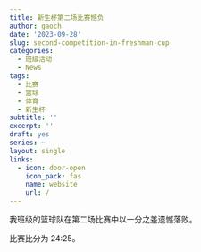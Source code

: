```yaml
---
title: 新生杯第二场比赛憾负
author: gaoch
date: '2023-09-28'
slug: second-competition-in-freshman-cup
categories:
  - 班级活动
  - News
tags:
  - 比赛
  - 篮球
  - 体育
  - 新生杯
subtitle: ''
excerpt: ''
draft: yes
series: ~
layout: single
links:
  - icon: door-open
    icon_pack: fas
    name: website
    url: /
---
```


我班级的篮球队在第二场比赛中以一分之差遗憾落败。

<!--more-->

比赛比分为 24:25。